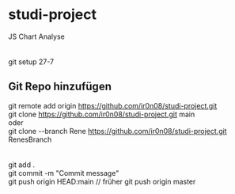 # studi-project
JS Chart Analyse<br>
<br>
<br>
git setup 27-7
<br>
## Git Repo hinzufügen<br>
git remote add origin https://github.com/ir0n08/studi-project.git<br>
git clone https://github.com/ir0n08/studi-project.git main<br>
oder <br>
git clone --branch Rene https://github.com/ir0n08/studi-project.git RenesBranch<br>
<br>
<br>
git add .<br>
git commit -m "Commit message"<br>
git push origin HEAD:main // früher git push origin master<br>